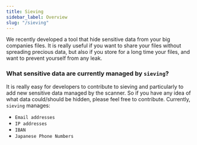 ```yaml
---
title: Sieving
sidebar_label: Overview
slug: "/sieving"
---
```


We recently developed a tool that hide sensitive data from your big companies files. It is really useful if you want to share your files without spreading precious data, but also if you store for a long time your files, and want to prevent yourself from any leak.

### What sensitive data are currently managed by `sieving`?

It is really easy for developers to contribute to sieving and particularly to add new sensitive data managed by the scanner. So if you have any idea of what data could/should be hidden, please feel free to contribute. Currently, `sieving` manages:

- `Email addresses`
- `IP addresses`
- `IBAN`
- `Japanese Phone Numbers`

